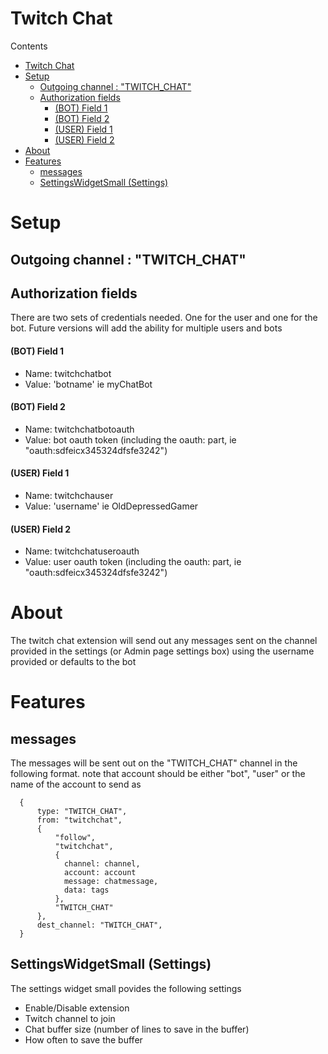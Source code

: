 # Twitch Chat
Contents
- [Twitch Chat](#twitch-chat)
- [Setup](#setup)
  - [Outgoing channel : "TWITCH\_CHAT"](#outgoing-channel--twitch_chat)
  - [Authorization fields](#authorization-fields)
      - [(BOT) Field 1](#bot-field-1)
      - [(BOT) Field 2](#bot-field-2)
      - [(USER) Field 1](#user-field-1)
      - [(USER) Field 2](#user-field-2)
- [About](#about)
- [Features](#features)
  - [messages](#messages)
  - [SettingsWidgetSmall (Settings)](#settingswidgetsmall-settings)
# Setup

## Outgoing channel : "TWITCH_CHAT"
## Authorization fields
There are two sets of credentials needed. One for the user and one for the bot. Future versions will add the ability for multiple users and bots
#### (BOT) Field 1 
- Name: twitchchatbot 
- Value: 'botname' ie myChatBot
#### (BOT) Field 2
- Name: twitchchatbotoauth
- Value: bot oauth token (including the oauth: part, ie "oauth:sdfeicx345324dfsfe3242")
#### (USER) Field 1 
- Name: twitchchauser
- Value: 'username' ie OldDepressedGamer
#### (USER) Field 2
- Name: twitchchatuseroauth
- Value: user oauth token (including the oauth: part, ie "oauth:sdfeicx345324dfsfe3242")

# About
The twitch chat extension will send out any messages sent on the channel provided in the settings (or Admin page settings box) using the username provided or defaults to the bot
# Features
## messages
The messages will be sent out on the "TWITCH_CHAT" channel in the following format. note that account should be either "bot", "user" or the name of the account to send as

```
  {
      type: "TWITCH_CHAT",
      from: "twitchchat",
      {
          "follow",
          "twitchchat",
          {
            channel: channel,
            account: account
            message: chatmessage,
            data: tags
          },
          "TWITCH_CHAT"
      },
      dest_channel: "TWITCH_CHAT",
  }
```
## SettingsWidgetSmall (Settings)
The settings widget small povides the following settings
- Enable/Disable extension
- Twitch channel to join
- Chat buffer size (number of lines to save in the buffer)
- How often to save the buffer